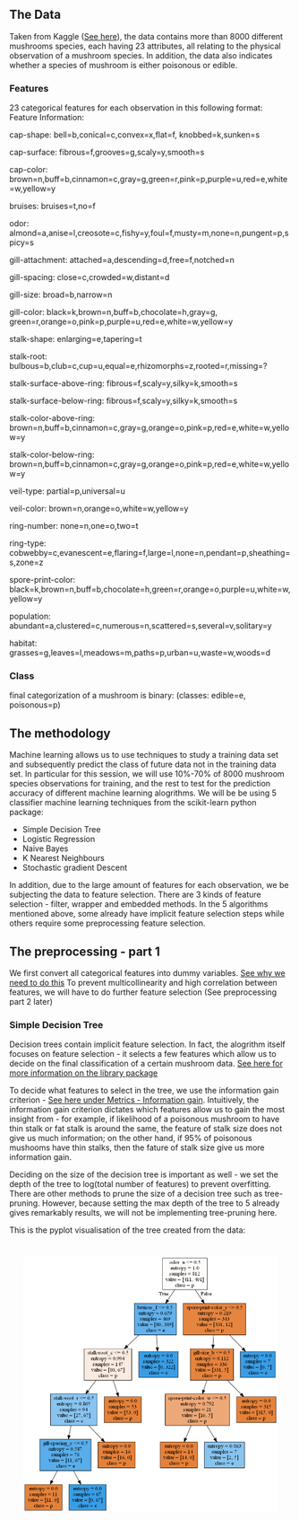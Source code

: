 ## The Data
Taken from Kaggle ([See here](https://www.kaggle.com/uciml/mushroom-classification/data)), the data contains more than 8000 different mushrooms species, each having 23 attributes, all relating to the physical observation of a mushroom species. In addition, the data also indicates whether a species of mushroom is either poisonous or edible.

### Features
23 categorical features for each observation in this following format:
Feature Information: 

cap-shape: bell=b,conical=c,convex=x,flat=f, knobbed=k,sunken=s

cap-surface: fibrous=f,grooves=g,scaly=y,smooth=s

cap-color: brown=n,buff=b,cinnamon=c,gray=g,green=r,pink=p,purple=u,red=e,white=w,yellow=y

bruises: bruises=t,no=f

odor: almond=a,anise=l,creosote=c,fishy=y,foul=f,musty=m,none=n,pungent=p,spicy=s

gill-attachment: attached=a,descending=d,free=f,notched=n

gill-spacing: close=c,crowded=w,distant=d

gill-size: broad=b,narrow=n

gill-color: black=k,brown=n,buff=b,chocolate=h,gray=g, green=r,orange=o,pink=p,purple=u,red=e,white=w,yellow=y

stalk-shape: enlarging=e,tapering=t

stalk-root: bulbous=b,club=c,cup=u,equal=e,rhizomorphs=z,rooted=r,missing=?

stalk-surface-above-ring: fibrous=f,scaly=y,silky=k,smooth=s

stalk-surface-below-ring: fibrous=f,scaly=y,silky=k,smooth=s

stalk-color-above-ring: brown=n,buff=b,cinnamon=c,gray=g,orange=o,pink=p,red=e,white=w,yellow=y

stalk-color-below-ring: brown=n,buff=b,cinnamon=c,gray=g,orange=o,pink=p,red=e,white=w,yellow=y

veil-type: partial=p,universal=u

veil-color: brown=n,orange=o,white=w,yellow=y

ring-number: none=n,one=o,two=t

ring-type: cobwebby=c,evanescent=e,flaring=f,large=l,none=n,pendant=p,sheathing=s,zone=z

spore-print-color: black=k,brown=n,buff=b,chocolate=h,green=r,orange=o,purple=u,white=w,yellow=y

population: abundant=a,clustered=c,numerous=n,scattered=s,several=v,solitary=y

habitat: grasses=g,leaves=l,meadows=m,paths=p,urban=u,waste=w,woods=d

### Class
final categorization of a mushroom is binary:
(classes: edible=e, poisonous=p)

## The methodology
Machine learning allows us to use techniques to study a training data set and subsequently predict the class of future data not in the training data set.
In particular for this session, we will use 10%-70% of 8000 mushroom species observations for training, and the rest to test for the prediction accuracy of different machine learning alogrithms.
We will be be using 5 classifier machine learning techniques from the scikit-learn python package:
- Simple Decision Tree
- Logistic Regression
- Naive Bayes
- K Nearest Neighbours
- Stochastic gradient Descent

In addition, due to the large amount of features for each observation, we be subjecting the data to feature selection. There are 3 kinds of feature selection - filter, wrapper and embedded methods. In the 5 algorithms mentioned above, some already have implicit feature selection steps while others require some preprocessing feature selection.

## The preprocessing - part 1
We first convert all categorical features into dummy variables. [See why we need to do this](https://stats.stackexchange.com/questions/115049/why-do-we-need-to-dummy-code-categorical-variables)
To prevent multicollinearity and high correlation between features, we will have to do further feature selection (See preprocessing part 2 later)

### Simple Decision Tree
Decision trees contain implicit feature selection. In fact, the alogrithm itself focuses on feature selection - it selects a few features which allow us to decide on the final classification of a certain mushroom data. [See here for more information on the library package](http://scikit-learn.org/stable/modules/generated/sklearn.tree.DecisionTreeClassifier.html#sklearn.tree.DecisionTreeClassifier)

To decide what features to select in the tree, we use the information gain criterion - [See here under Metrics - Information gain](https://en.wikipedia.org/wiki/Decision_tree_learning). Intuitively, the information gain criterion dictates which features allow us to gain the most insight from - for example, if likelihood of a poisonous mushroom to have thin stalk or fat stalk is around the same, the feature of stalk size does not give us much information; on the other hand, if 95% of poisonous mushooms have thin stalks, then the fature of stalk size give us more information gain.

Deciding on the size of the decision tree is important as well - we set the depth of the tree to log(total number of features) to prevent overfitting. There are other methods to prune the size of a decision tree such as tree-pruning. However, because setting the max depth of the tree to 5 already gives remarkably results, we will not be implementing tree-pruning here.

This is the pyplot visualisation of the tree created from the data:
<p align="center" style="padding:25px">
  <img src="Mushroom/mushrooms.csv.png" width="700"><br>
</p>





